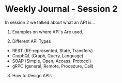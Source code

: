 # Weekly Journal - Session 2

In session 2 we talked about what an API is...

1. Examples on where API's Are used.

2. Different API Types
  - REST (RE-represented, State, Transfers)
  - GraphQL (Graph, Query, Language)
  - SOAP (Simple, Open, Access, Protocol)
  - gRPC (general, Remote, Procedure, Call)

3. How to Design APIs


